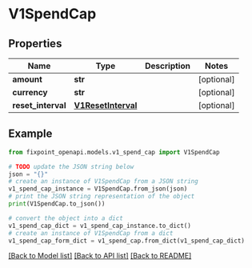 # V1SpendCap


## Properties

Name | Type | Description | Notes
------------ | ------------- | ------------- | -------------
**amount** | **str** |  | [optional] 
**currency** | **str** |  | [optional] 
**reset_interval** | [**V1ResetInterval**](V1ResetInterval.md) |  | [optional] 

## Example

```python
from fixpoint_openapi.models.v1_spend_cap import V1SpendCap

# TODO update the JSON string below
json = "{}"
# create an instance of V1SpendCap from a JSON string
v1_spend_cap_instance = V1SpendCap.from_json(json)
# print the JSON string representation of the object
print(V1SpendCap.to_json())

# convert the object into a dict
v1_spend_cap_dict = v1_spend_cap_instance.to_dict()
# create an instance of V1SpendCap from a dict
v1_spend_cap_form_dict = v1_spend_cap.from_dict(v1_spend_cap_dict)
```
[[Back to Model list]](../README.md#documentation-for-models) [[Back to API list]](../README.md#documentation-for-api-endpoints) [[Back to README]](../README.md)


